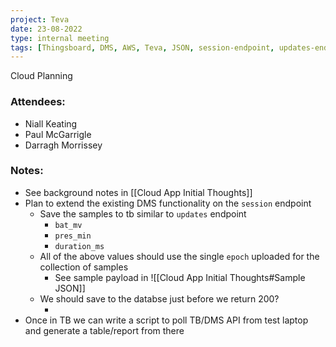 ```yaml
---
project: Teva
date: 23-08-2022
type: internal meeting
tags: [Thingsboard, DMS, AWS, Teva, JSON, session-endpoint, updates-endpoint]
---
```



Cloud Planning

### Attendees:
- Niall Keating
- Paul McGarrigle
- Darragh Morrissey


### Notes:
- See background notes in [[Cloud App Initial Thoughts]]
- Plan to extend the existing DMS functionality on the `session` endpoint
	- Save the samples to tb similar to `updates` endpoint
		- `bat_mv`
		- `pres_min`
		- `duration_ms`
	- All of the above values should use the single `epoch` uploaded for the collection of samples
		- See sample payload in ![[Cloud App Initial Thoughts#Sample JSON]]
	- We should save to the databse just before we return 200?
		- [](https://github.com/taoglas-iot/device_manager/blob/5c7e818da01377c1066fb13dfa7ffd2723b59299/api/views.py#L2318)
- Once in TB we can write a script to poll TB/DMS API from test laptop and generate a table/report from there